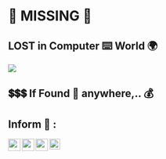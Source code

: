 # :construction: MISSING :stop_sign:

## LOST in Computer :keyboard: World :earth_africa:

<img src="https://github.com/Senthil-Lakshmikanth/Senthil-Lakshmikanth/blob/main/Glitch.gif">

## :heavy_dollar_sign::heavy_dollar_sign::heavy_dollar_sign: If Found :mag_right: anywhere,.. :moneybag:

## Inform :mobile_phone_off: :
[<img align="left" width="25px" src="https://cdn.jsdelivr.net/npm/simple-icons@v3/icons/instagram.svg ">](https://www.instagram.com/senthil_dot_adhu_idhu/)
[<img align="left" width="25px" src="https://cdn.jsdelivr.net/npm/simple-icons@v3/icons/telegram.svg">](https://t.me/senthil_dot_adhu_idhu)
[<img align="left" width="25px" src="https://cdn.jsdelivr.net/npm/simple-icons@v3/icons/gmail.svg">](mailto:lakshmikanthsenthil@gmail.com)

<a href="https://discord.gg/XTW52Kt">
  <img align="left" alt="Abhishek's Discord" width="22px" src="https://raw.githubusercontent.com/peterthehan/peterthehan/master/assets/discord.svg" />
</a>

